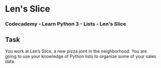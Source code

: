 # Len's Slice
### Codecademy - Learn Python 3 - Lists - Len's Slice

## Task
You work at Len’s Slice, a new pizza joint in the neighborhood. You are going to use your knowledge of Python lists to organize some of your sales data.
